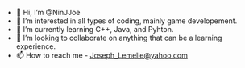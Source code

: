 - 👋 Hi, I’m @NinJJoe
- 👀 I’m interested in all types of coding, mainly game developement.
- 🌱 I’m currently learning C++, Java, and Pyhton.
- 💞️ I’m looking to collaborate on anything that can be a learning experience.
- 📫 How to reach me - Joseph_Lemelle@yahoo.com

<!---
NinJJoe/NinJJoe is a ✨ special ✨ repository because its `README.md` (this file) appears on your GitHub profile.
You can click the Preview link to take a look at your changes.
--->
